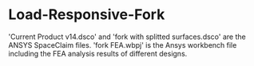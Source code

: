 # Load-Responsive-Fork

'Current Product v14.dsco' and 'fork with splitted surfaces.dsco' are the ANSYS SpaceClaim files.
'fork FEA.wbpj' is the Ansys workbench file including the FEA analysis results of different designs.
